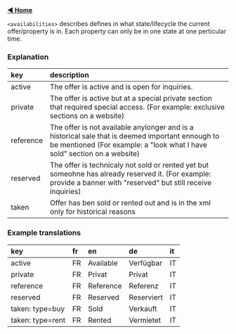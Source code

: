 [**◀ Home**](./)

`<availabilities>` describes defines in what state/lifecycle the current offer/property is in. Each property can only be in one state at one perticular time.

### Explanation

key | description
:--- | :---
active | The offer is active and is open for inquiries.
private | The offer is active but at a special private section that required special access. (For example: exclusive sections on a website)
reference | The offer is not available anylonger and is a historical sale that is deemed important ennough to be mentioned (For example: a "look what I have sold" section on a website)
reserved | The offer is technicaly not sold or rented yet but someohne has already reserved it. (For example: provide a banner with "reserved" but still receive inquiries)
taken | Offer has ben sold or rented out and is in the xml only for historical reasons

### Example translations

key | fr | en | de | it
:--- | :--- | :--- | :--- | :---
active | FR | Available | Verfügbar | IT
private | FR | Privat | Privat | IT
reference | FR | Reference | Referenz | IT
reserved | FR | Reserved | Reserviert | IT
taken: type=buy | FR | Sold | Verkauft | IT
taken: type=rent | FR | Rented | Vermietet | IT